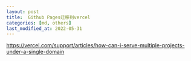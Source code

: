 ```yaml
---
layout: post
title:  Github Pages迁移到vercel
categories: [md, others]
last_modified_at: 2022-05-31
---
```


https://vercel.com/support/articles/how-can-i-serve-multiple-projects-under-a-single-domain